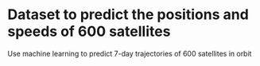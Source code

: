 # Dataset to predict the positions and speeds of 600 satellites
Use machine learning to predict 7-day trajectories of 600 satellites in orbit
